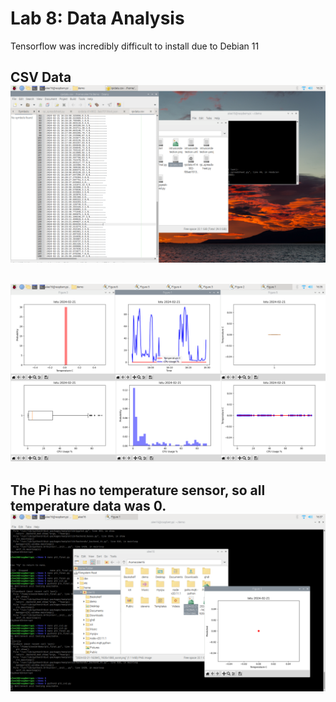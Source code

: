 # Lab 8: Data Analysis

Tensorflow was incredibly difficult to install due to Debian 11

CSV Data
![](Screenshots/lab8_csv_1.png)
---
![](Screenshots/lab8_1_2.png)
---
The Pi has no temperature sensor, so all temperature data was 0.
![](Screenshots/lab8_2_2.png)
---
